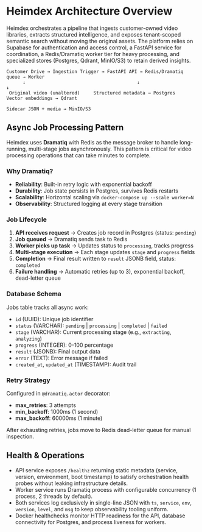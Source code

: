 # Heimdex Architecture Overview

Heimdex orchestrates a pipeline that ingests customer-owned video libraries, extracts structured intelligence, and exposes tenant-scoped semantic search without moving the original assets. The platform relies on Supabase for authentication and access control, a FastAPI service for coordination, a Redis/Dramatiq worker tier for heavy processing, and specialized stores (Postgres, Qdrant, MinIO/S3) to retain derived insights.

```
Customer Drive → Ingestion Trigger → FastAPI API → Redis/Dramatiq queue → Worker
      ↓                                         ↓                        ↓
 Original video (unaltered)     Structured metadata → Postgres         Vector embeddings → Qdrant
                                                                  Sidecar JSON + media → MinIO/S3
```

## Async Job Processing Pattern

Heimdex uses **Dramatiq** with Redis as the message broker to handle long-running, multi-stage jobs asynchronously. This pattern is critical for video processing operations that can take minutes to complete.

### Why Dramatiq?

- **Reliability**: Built-in retry logic with exponential backoff
- **Durability**: Job state persists in Postgres, survives Redis restarts
- **Scalability**: Horizontal scaling via `docker-compose up --scale worker=N`
- **Observability**: Structured logging at every stage transition

### Job Lifecycle

1. **API receives request** → Creates job record in Postgres (status: `pending`)
2. **Job queued** → Dramatiq sends task to Redis
3. **Worker picks up task** → Updates status to `processing`, tracks progress
4. **Multi-stage execution** → Each stage updates `stage` and `progress` fields
5. **Completion** → Final result written to `result` JSONB field, status: `completed`
6. **Failure handling** → Automatic retries (up to 3), exponential backoff, dead-letter queue

### Database Schema

Jobs table tracks all async work:
- `id` (UUID): Unique job identifier
- `status` (VARCHAR): `pending` | `processing` | `completed` | `failed`
- `stage` (VARCHAR): Current processing stage (e.g., `extracting`, `analyzing`)
- `progress` (INTEGER): 0-100 percentage
- `result` (JSONB): Final output data
- `error` (TEXT): Error message if failed
- `created_at`, `updated_at` (TIMESTAMP): Audit trail

### Retry Strategy

Configured in `@dramatiq.actor` decorator:
- **max_retries**: 3 attempts
- **min_backoff**: 1000ms (1 second)
- **max_backoff**: 60000ms (1 minute)

After exhausting retries, jobs move to Redis dead-letter queue for manual inspection.

## Health & Operations

- API service exposes `/healthz` returning static metadata (service, version, environment, boot timestamp) to satisfy orchestration health probes without leaking infrastructure details.
- Worker service runs Dramatiq process with configurable concurrency (1 process, 2 threads by default).
- Both services log exclusively in single-line JSON with `ts`, `service`, `env`, `version`, `level`, and `msg` to keep observability tooling uniform.
- Docker healthchecks monitor HTTP readiness for the API, database connectivity for Postgres, and process liveness for workers.
